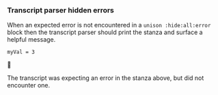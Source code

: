 ### Transcript parser hidden errors

When an expected error is not encountered in a `unison :hide:all:error` block
then the transcript parser should print the stanza
and surface a helpful message.

``` unison :hide:all :error
myVal = 3
```

🛑

The transcript was expecting an error in the stanza above, but did not encounter one.
